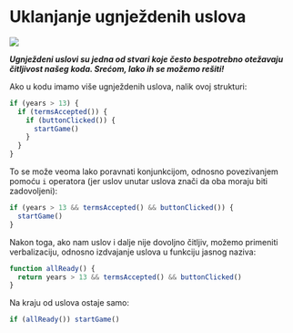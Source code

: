 # Uklanjanje ugnježdenih uslova

![](https://upload.wikimedia.org/wikipedia/commons/2/2c/Rock_crusher_gears.jpg)

***Ugnježdeni uslovi su jedna od stvari koje često bespotrebno otežavaju čitljivost našeg koda. Srećom, lako ih se možemo rešiti!***

Ako u kodu imamo više ugnježdenih uslova, nalik ovoj strukturi:

```js
if (years > 13) {
  if (termsAccepted()) {
    if (buttonClicked()) {
      startGame()
    }
  }  
}
```

To se može veoma lako poravnati konjunkcijom, odnosno povezivanjem pomoću `i` operatora (jer uslov unutar uslova znači da oba moraju biti zadovoljeni):

```js
if (years > 13 && termsAccepted() && buttonClicked()) {
  startGame()  
}
```

Nakon toga, ako nam uslov i dalje nije dovoljno čitljiv, možemo primeniti verbalizaciju, odnosno izdvajanje uslova u funkciju jasnog naziva:

```js
function allReady() {
  return years > 13 && termsAccepted() && buttonClicked()
}
```

Na kraju od uslova ostaje samo:

```js
if (allReady()) startGame()
```
